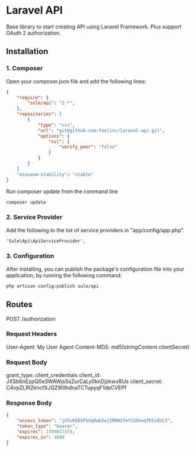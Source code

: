 Laravel API
===========

Base library to start creating API using Laravel Framework. Plus support OAuth 2 authorization.

## Installation

### 1. Composer
Open your composer.json file and add the following lines:
```json
{
    "require": {
        "sule/api": "2.*",
    },
    "repositories": [
        {
            "type": "vcs",
            "url": "git@github.com:feelinc/laravel-api.git",
            "options": {
                "ssl": {
                    "verify_peer": "false"
                }
            }
        }
    ]
    "minimum-stability": "stable"
}
```
Run composer update from the command line
```txt
composer update
```

### 2. Service Provider
Add the following to the list of service providers in "app/config/app.php".
```txt
'Sule\Api\ApiServiceProvider',
```

### 3. Configuration
After installing, you can publish the package's configuration file into your application, by running the following command:
```txt
php artisan config:publish sule/api
```

## Routes
POST /authorization

### Request Headers
User-Agent: My User Agent 
Content-MD5: md5($stringContent.$clientSecret) 

### Request Body
grant_type:    client_credentials 
client_id:     JXSb6nEzpQ0e3WAWjsSsZurCaLy0knDjzkwxRlJs 
client_secret: C4vpZLRI2kncfXJQZ9l0hdnaTCTupyqF1deCVEPf 

### Response Body
```json
{
    "access_token": "jU5vKEBSPSVqRwEXwjIM0N1YefCG0hwqTK5i0UC3",
    "token_type": "bearer",
    "expires": 1399017374,
    "expires_in": 3600
}
```